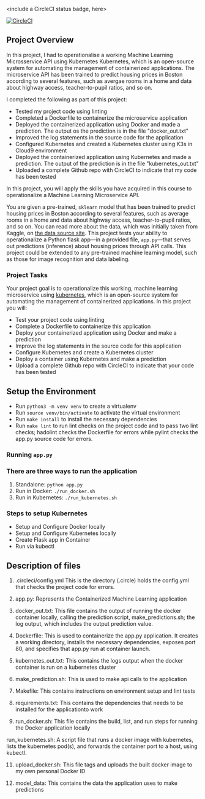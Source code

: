 <include a CircleCI status badge, here>

[![CircleCI](https://circleci.com/gh/chrisiregbu/project-ml-microservice-kubernetes/tree/main.svg?style=svg)](https://circleci.com/gh/chrisiregbu/project-ml-microservice-kubernetes/tree/main)

## Project Overview

In this project, I had to operationalise a working Machine Learning Microsservice API using Kubernetes Kubernetes, which is an open-source system for automating the management of containerized applications. The microservice API has been trained to predict housing prices in Boston according to several features, such as avergae rooms in a home and data about highway access, teacher-to-pupil ratios, and so on. 

I completed the following as part of this project:

* Tested my project code using linting
* Completed a Dockerfile to containerize the microservice application
* Deployed the containerized application using Docker and made a prediction. The output os the prediction is in the file "docker_out.txt"
* Improved the log statements in the source code for the application
* Configured Kubernetes and created a Kubernetes cluster using K3s in Cloud9 environment
* Deployed the containerized application using Kubernetes and made a prediction. The output of the prediction is in the file "kubernetes_out.txt"
* Uploaded a complete Github repo with CircleCI to indicate that my code has been tested

In this project, you will apply the skills you have acquired in this course to operationalize a Machine Learning Microservice API. 

You are given a pre-trained, `sklearn` model that has been trained to predict housing prices in Boston according to several features, such as average rooms in a home and data about highway access, teacher-to-pupil ratios, and so on. You can read more about the data, which was initially taken from Kaggle, on [the data source site](https://www.kaggle.com/c/boston-housing). This project tests your ability to operationalize a Python flask app—in a provided file, `app.py`—that serves out predictions (inference) about housing prices through API calls. This project could be extended to any pre-trained machine learning model, such as those for image recognition and data labeling.

### Project Tasks

Your project goal is to operationalize this working, machine learning microservice using [kubernetes](https://kubernetes.io/), which is an open-source system for automating the management of containerized applications. In this project you will:
* Test your project code using linting
* Complete a Dockerfile to containerize this application
* Deploy your containerized application using Docker and make a prediction
* Improve the log statements in the source code for this application
* Configure Kubernetes and create a Kubernetes cluster
* Deploy a container using Kubernetes and make a prediction
* Upload a complete Github repo with CircleCI to indicate that your code has been tested

## Setup the Environment

* Run `python3 -m venv venv` to create a virtualenv 
* Run `source venv/bin/activate` to activate the virtual environment
* Run `make install` to install the necessary dependencies
* Run `make lint` to run lint checks on the project code and to pass two lint checks; hadolint checks the Dockerfile for errors while pylint checks the app.py source code for errors.

### Running `app.py`
### There are three ways to run the application

1. Standalone:  `python app.py`
2. Run in Docker:  `./run_docker.sh`
3. Run in Kubernetes:  `./run_kubernetes.sh`

### Steps to setup Kubernetes

* Setup and Configure Docker locally
* Setup and Configure Kubernetes locally
* Create Flask app in Container
* Run via kubectl

## Description of files

1. .circleci/config.yml
    This is the directory (.circle) holds the config.yml that checks the project code for errors.

2. app.py: 
    Represents the Containerized Machine Learning application

3. docker_out.txt: 
    This file contains the output of running the docker container locally, calling the prediction script,
    make_predictions.sh; the log output, which includes the output prediction value.

4. Dockerfile: 
    This is used to containerize the app.py application. It creates a working directory, installs the necessary dependencies, 
    exposes port 80, and specifies that app.py run at container launch. 
    
5. kubernetes_out.txt: 
    This contains the logs output when the docker container is run on a kubernetes cluster

6. make_prediction.sh: 
    This is used to make api calls to the application

7. Makefile: 
    This contains instructions on environment setup and lint tests

8. requirements.txt: 
    This contains the dependencies that needs to be installed for the applicationto work

9. run_docker.sh: 
    This file contains the build, list, and run steps for running the Docker application locally

run_kubernetes.sh:
     A script file that runs a docker image with kubernetes, lists the kubernetes pod(s), and forwards the 
     container port to a host, using kubectl.

11. upload_docker.sh:
    This file tags and uploads the built docker image to my own personal Docker ID

12. model_data: 
    This contains the data the application uses to make predictions